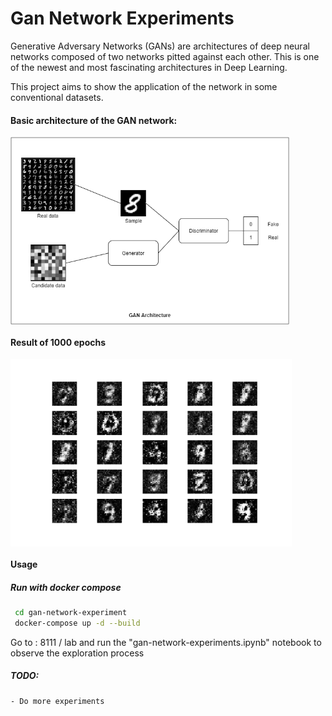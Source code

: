 # Gan Network Experiments

Generative Adversary Networks (GANs) are architectures of deep neural networks composed of two networks pitted against each other. This is one of the newest and most fascinating architectures in Deep Learning. 

This project aims to show the application of the network in some conventional datasets.

#### Basic architecture of the GAN network:

<img align="center" alt="serie" src="https://raw.githubusercontent.com/macio-matheus/gan-network-experiment/master/docs/network-gan.png" data-canonical-src="https://raw.githubusercontent.com/macio-matheus/gan-network-experiment/master/docs/network-gan.png" height="300" />

#### Result of 1000 epochs

<img align="center" alt="serie" src="https://raw.githubusercontent.com/macio-matheus/gan-network-experiment/master/docs/800.png" data-canonical-src="https://raw.githubusercontent.com/macio-matheus/gan-network-experiment/master/docs/800.png"  height="300" />

#### Usage

##### Run with docker compose

```sh
 cd gan-network-experiment
 docker-compose up -d --build
```

Go to <local-ip>: 8111 / lab and run the "gan-network-experiments.ipynb" notebook to observe the exploration process

##### TODO: 
    - Do more experiments

